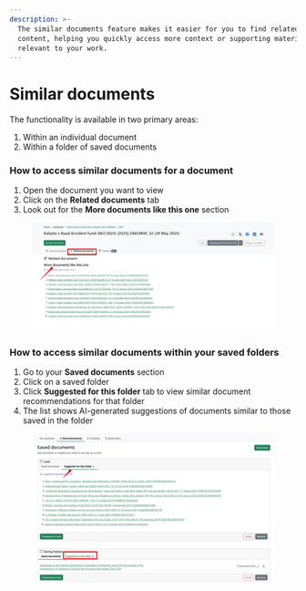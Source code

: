 ```yaml
---
description: >-
  The similar documents feature makes it easier for you to find related legal
  content, helping you quickly access more context or supporting materials
  relevant to your work.
---
```


# Similar documents

The functionality is available in two primary areas:

1. Within an individual document
2. Within a folder of saved documents

### How to access similar documents for a document

1. Open the document you want to view
2. Click on the **Related documents** tab
3. Look out for the **More documents like this one** section

<figure><img src=".gitbook/assets/lawlibrary--per doc same.png" alt=""><figcaption></figcaption></figure>

### How to access similar documents within your saved folders

1. Go to your **Saved documents** section
2. Click on a saved folder
3. Click **Suggested for this folder** tab to view similar document recommendations for that folder
4. The list shows AI-generated suggestions of documents similar to those saved in the folder

<figure><img src=".gitbook/assets/lawlibrary--similar saved.png" alt=""><figcaption></figcaption></figure>